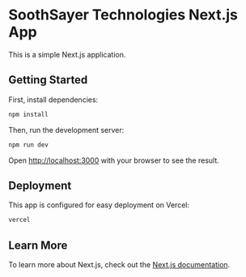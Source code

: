 # SoothSayer Technologies Next.js App

This is a simple Next.js application.

## Getting Started

First, install dependencies:

```bash
npm install
```

Then, run the development server:

```bash
npm run dev
```

Open [http://localhost:3000](http://localhost:3000) with your browser to see the result.

## Deployment

This app is configured for easy deployment on Vercel:

```bash
vercel
```

## Learn More

To learn more about Next.js, check out the [Next.js documentation](https://nextjs.org/docs).